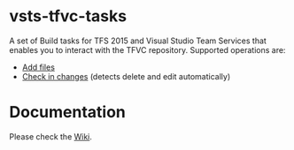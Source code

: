 # vsts-tfvc-tasks

A set of Build tasks for TFS 2015 and Visual Studio Team Services that enables you to interact with the TFVC repository. Supported operations are:

* [Add files](https://github.com/jessehouwing/vsts-tfvc-tasks/wiki/Add)
* [Check in changes](https://github.com/jessehouwing/vsts-tfvc-tasks/wiki/Check-in) (detects delete and edit automatically)

# Documentation

Please check the [Wiki](https://github.com/jessehouwing/vsts-tfvc-tasks/wiki).
